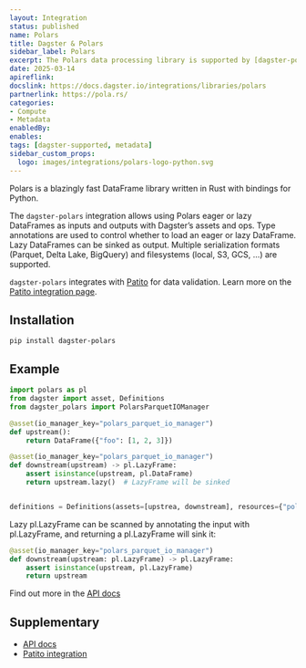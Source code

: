 ```yaml
---
layout: Integration
status: published
name: Polars
title: Dagster & Polars
sidebar_label: Polars
excerpt: The Polars data processing library is supported by [dagster-polars](/integrations/polars)
date: 2025-03-14
apireflink:
docslink: https://docs.dagster.io/integrations/libraries/polars
partnerlink: https://pola.rs/
categories:
- Compute
- Metadata
enabledBy:
enables:
tags: [dagster-supported, metadata]
sidebar_custom_props:
  logo: images/integrations/polars-logo-python.svg
---
```


Polars is a blazingly fast DataFrame library written in Rust with bindings for Python.

The `dagster-polars` integration allows using Polars eager or lazy DataFrames as inputs and outputs with Dagster’s assets and ops. Type annotations are used to control whether to load an eager or lazy DataFrame. Lazy DataFrames can be sinked as output. Multiple serialization formats (Parquet, Delta Lake, BigQuery) and filesystems (local, S3, GCS, …) are supported.

`dagster-polars` integrates with [Patito](https://github.com/JakobGM/patito) for data validation. Learn more on the [Patito integration page](/integrations/libraries/patito).

## Installation
```shell
pip install dagster-polars
```

## Example
```python
import polars as pl
from dagster import asset, Definitions
from dagster_polars import PolarsParquetIOManager

@asset(io_manager_key="polars_parquet_io_manager")
def upstream():
    return DataFrame({"foo": [1, 2, 3]})

@asset(io_manager_key="polars_parquet_io_manager")
def downstream(upstream) -> pl.LazyFrame:
    assert isinstance(upstream, pl.DataFrame)
    return upstream.lazy()  # LazyFrame will be sinked


definitions = Definitions(assets=[upstrea, downstream], resources={"polars_parquet_io_manager": PolarsParquetIOManager(...)})
```

Lazy pl.LazyFrame can be scanned by annotating the input with pl.LazyFrame, and returning a pl.LazyFrame will sink it:

```python
@asset(io_manager_key="polars_parquet_io_manager")
def downstream(upstream: pl.LazyFrame) -> pl.LazyFrame:
    assert isinstance(upstream, pl.LazyFrame)
    return upstream
```

Find out more in the [API docs](/api/libraries/dagster-polars)

## Supplementary

- [API docs](/api/libraries/dagster-polars)
- [Patito integration](/integrations/libraries/patito)
